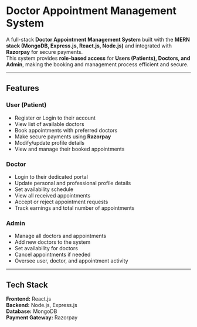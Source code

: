 # Doctor Appointment Management System

A full-stack **Doctor Appointment Management System** built with the **MERN stack (MongoDB, Express.js, React.js, Node.js)** and integrated with **Razorpay** for secure payments.  
This system provides **role-based access** for **Users (Patients), Doctors, and Admin**, making the booking and management process efficient and secure.

---

## Features

### User (Patient)
- Register or Login to their account  
- View list of available doctors  
- Book appointments with preferred doctors  
- Make secure payments using **Razorpay**  
- Modify/update profile details  
- View and manage their booked appointments  

### Doctor
- Login to their dedicated portal  
- Update personal and professional profile details  
- Set availability schedule  
- View all received appointments  
- Accept or reject appointment requests  
- Track earnings and total number of appointments  

### Admin
- Manage all doctors and appointments  
- Add new doctors to the system  
- Set availability for doctors  
- Cancel appointments if needed  
- Oversee user, doctor, and appointment activity  

---

## Tech Stack

**Frontend:** React.js  
**Backend:** Node.js, Express.js  
**Database:** MongoDB  
**Payment Gateway:** Razorpay  


